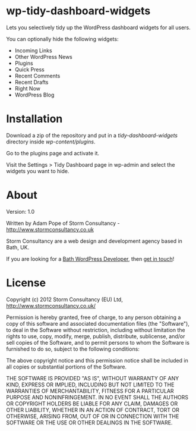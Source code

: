 wp-tidy-dashboard-widgets
=========================

Lets you selectively tidy up the WordPress dashboard widgets for all users.

You can optionally hide the following widgets:

- Incoming Links  
- Other WordPress News  
- Plugins  
- Quick Press  
- Recent Comments  
- Recent Drafts  
- Right Now  
- WordPress Blog  

Installation
============

Download a zip of the repository and put in a *tidy-dashboard-widgets* directory inside
*wp-content/plugins*.

Go to the plugins page and activate it.

Visit the Settings > Tidy Dashboard page in wp-admin and select the widgets you want to hide.


About
=====

Version: 1.0

Written by Adam Pope of Storm Consultancy - <http://www.stormconsultancy.co.uk>

Storm Consultancy are a web design and development agency based in Bath, UK.

If you are looking for a [Bath WordPress Developer](http://www.stormconsultancy.co.uk/Services/Bath-WordPress-Developers), then [get in touch](http://www.stormconsultancy.co.uk/Contact)!

License
=======

Copyright (c) 2012 Storm Consultancy (EU) Ltd, 
<http://www.stormconsultancy.co.uk/>

Permission is hereby granted, free of charge, to any person obtaining
a copy of this software and associated documentation files (the
"Software"), to deal in the Software without restriction, including
without limitation the rights to use, copy, modify, merge, publish,
distribute, sublicense, and/or sell copies of the Software, and to
permit persons to whom the Software is furnished to do so, subject to
the following conditions:

The above copyright notice and this permission notice shall be
included in all copies or substantial portions of the Software.

THE SOFTWARE IS PROVIDED "AS IS", WITHOUT WARRANTY OF ANY KIND,
EXPRESS OR IMPLIED, INCLUDING BUT NOT LIMITED TO THE WARRANTIES OF
MERCHANTABILITY, FITNESS FOR A PARTICULAR PURPOSE AND
NONINFRINGEMENT. IN NO EVENT SHALL THE AUTHORS OR COPYRIGHT HOLDERS BE
LIABLE FOR ANY CLAIM, DAMAGES OR OTHER LIABILITY, WHETHER IN AN ACTION
OF CONTRACT, TORT OR OTHERWISE, ARISING FROM, OUT OF OR IN CONNECTION
WITH THE SOFTWARE OR THE USE OR OTHER DEALINGS IN THE SOFTWARE.